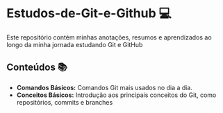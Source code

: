 # Estudos-de-Git-e-Github :computer:
Este repositório contém minhas anotações, resumos e aprendizados ao longo da minha jornada estudando Git e GitHub

## Conteúdos :books:

- **Comandos Básicos:** Comandos Git mais usados no dia a dia.
- **Conceitos Básicos:** Introdução aos principais conceitos do Git, como repositórios, commits e branches

